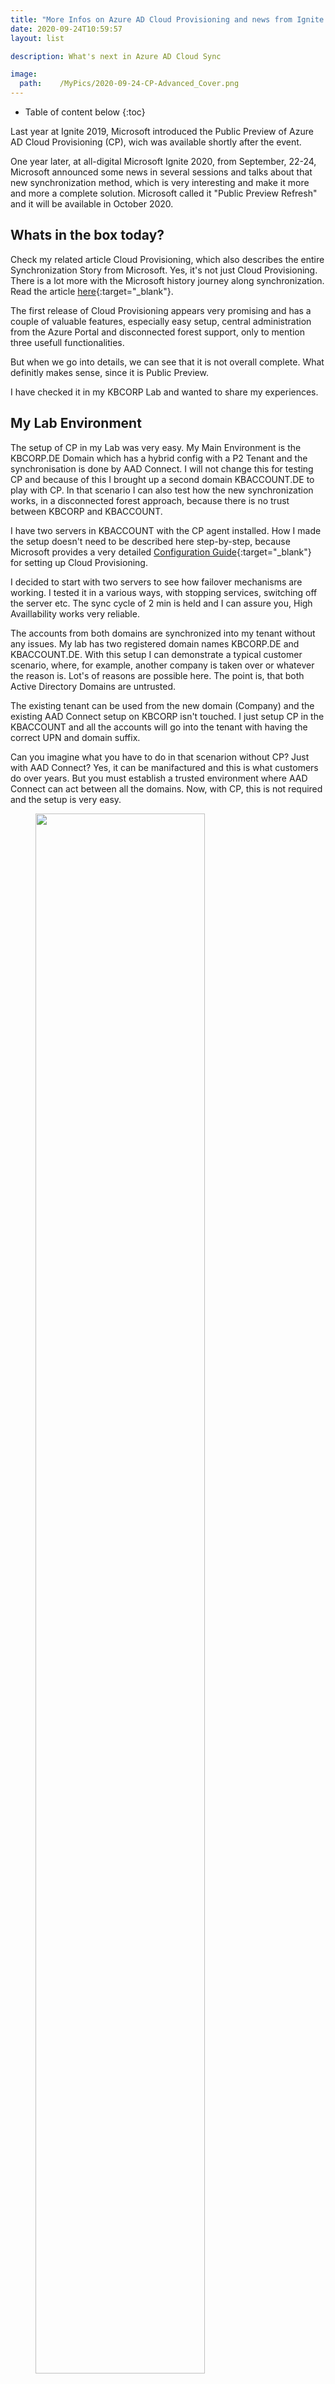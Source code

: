 ```yaml
---
title: "More Infos on Azure AD Cloud Provisioning and news from Ignite 2020"
date: 2020-09-24T10:59:57
layout: list

description: What's next in Azure AD Cloud Sync

image:
  path:    /MyPics/2020-09-24-CP-Advanced_Cover.png
---
```


* Table of content below
{:toc}

Last year at Ignite 2019, Microsoft introduced the Public Preview of Azure AD Cloud Provisioning (CP), wich was available shortly after the event.

One year later, at all-digital Microsoft Ignite 2020, from September, 22-24, Microsoft announced some news in several sessions and talks about that new synchronization method, which is very interesting and make it more and more a complete solution. Microsoft called it  "Public Preview Refresh" and it will be available in October 2020.

## Whats in the box today?

Check my related article Cloud Provisioning, which also describes the entire Synchronization Story from Microsoft. Yes, it's not just Cloud Provisioning. There is a lot more with the Microsoft history journey along synchronization. Read the article [here](http://nothingbutcloud.net/azuread/CP/){:target="_blank"}.

The first release of Cloud Provisioning appears very promising and has a couple of valuable features, especially easy setup, central administration from the Azure Portal and disconnected forest support, only to mention three usefull functionalities.

But when we go into details,  we can see that it is not overall complete. What definitly makes sense, since it is Public Preview.

I have checked it in my KBCORP Lab and wanted to share my experiences.

## My Lab Environment

The setup of CP in my Lab was very easy. My Main Environment is the KBCORP.DE Domain which has a hybrid config with a P2 Tenant and the synchronisation is done by AAD Connect. I will not change this for testing CP and because of this I brought up a second domain KBACCOUNT.DE to play with CP. In that scenario I can also test how the new synchronization works, in a disconnected forest approach, because there is no trust between KBCORP and KBACCOUNT.

I have two servers in KBACCOUNT with the CP agent installed. How I made the setup doesn't need to be described here step-by-step, because Microsoft provides a very detailed [Configuration Guide](https://docs.microsoft.com/en-us/azure/active-directory/cloud-provisioning/tutorial-single-forest){:target="_blank"} for setting up Cloud Provisioning.

I decided to start with two servers to see how failover mechanisms are working. I tested it in a various ways, with stopping services, switching off the server etc. The sync cycle of 2 min is held and I can assure you, High Availlability works very reliable.

The accounts from both domains are synchronized into my tenant without any issues. My lab has two registered domain names KBCORP.DE and KBACCOUNT.DE. With this setup I can demonstrate a typical customer scenario, where, for example, another company is taken over or whatever the reason is. Lot's of reasons are possible here. The point is, that both Active Directory Domains are untrusted.

The existing tenant can be used from the new domain (Company) and the existing AAD Connect setup on KBCORP isn't touched. I just setup CP in the KBACCOUNT and all the accounts will go into the tenant with having the correct UPN and domain suffix.

Can you imagine what you have to do in that scenarion without CP? Just with AAD Connect? Yes, it can be manifactured and this is what customers do over years. But you must establish a trusted environment where AAD Connect can act between all the domains. Now, with CP, this is not required and the setup is very easy.

<figure>
  <img src="/MyPics/2020-09-24-CP2-IMG1.jpg" style="width:80%">
  <figcaption>KBCORP Lab from an synchronization perspective</figcaption>
</figure>

## Potential for improvement

In a daily usage of CP you find a couple of things that can be improved. I will not talk about features which are not implemented in the current version, like PTA Support or the not yet implemented Exchange hybrid support. I just want to talk about a few things that I have noticed.

Conspicuous is the Dashboard, where a lot of free space remains for more information and functionalities. It looks like a little empty, under construction. Yes, I know, Public Preview...

I checked the CP environment for logging information, but this seems to be a challenge: the server, where the agent is installed  has two new Eventlogs. **AgentUpdater** and **ProvisioningAgent** logs. Both will not provide detailed informations from the CP services.

Same with the log in the Cloud Provisioning Portal. Here the Admin will find rudimentary informations. Alltogether troubleshooting is a challenge with the logging capabilities at the moment.

At Ignite Microsoft announces improvements with the logging in Cloud Provisioning for the GA version, when this becomes available by the end of 2020.

## Tricky Attribute Mappings and Transformations with Microsoft Graph

One thing, that costs me multiple hours, are the Attribute Mappings and Transformations changes with Cloud Provisioning in the Public Preview

Microsoft describes the entire procedure [here](https://docs.microsoft.com/de-de/azure/active-directory/cloud-provisioning/concept-attributes#view-the-schema){:target="_blank"}. But I want to share my experiences in addition to that article, because a couple of things are not clear (at least in my opinion).

With the CP Setup an App Registation will be created in Azure. This service principal can be used to access the schema, to modify the attribute mappings.

The [Microsoft Graph Explorer](https://developer.microsoft.com/de-de/graph/graph-explorer){:target="_blank"} must be used to setup a couple of queries against the Azure AD. Don't forget to check the permissions. **Directory.ReadWrite.All** is required here.

The first query we have to use ist to get the **ServicePrincipleID**


```posh
https://graph.microsoft.com/beta/serviceprincipals?$filter=startswith(Displayname,'kbaccount')
```

<figure>
  <img src="/MyPics/2020-09-24-CP2-IMG2.png" style="width:80%">
  <figcaption>Getting ServicePrincipleID</figcaption>
</figure>


The above mentioned article explains how to query the Displayname for a string that starts with 'Active' as the ServicePrinciple Name. But keep in mind that the name here is individual and has nothing to do with 'Active Directory' for example. When you are not sure what's the name in your setup ist, check it in the App Registrations. In my case the name was the domain name kbaccount.de what works with the query, as you can see in the example above.

<figure>
  <img src="/MyPics/2020-09-24-CP2-IMG3.png" style="width:80%">
  <figcaption>Checking App registration</figcaption>
</figure>

The next step is to get the ProvisioningID. For that query the former resulting ServicePrincipleID must be used:

```posh
https://graph.microsoft.com/beta/serviceprincipals/{Service Principal id}/synchronization/jobs/
```

<figure>
  <img src="/MyPics/2020-09-24-CP2-IMG4.png" style="width:90%">
  <figcaption>Getting ProvisioningID</figcaption>
</figure>

When you have both IDs you can create the last query to get the schema.

```posh
https://graph.microsoft.com/beta/serviceprincipals/{Service Principal Id}/synchronization/jobs/{AD2AAD Provisioning id}/schema.
```

Replace the PrincipleID and the ProvisioningID in the query and after executing this the result is displayed in the Browser Window. Copy the output into a editor of your choice and then you can make the modifications in the areas with source and target attribut mappings. Check [this article](https://docs.microsoft.com/de-de/azure/active-directory/cloud-provisioning/how-to-transformation){:target="_blank"} for a step by step guide what needs to be changed here in detail. I will not re-write Microsoft Article topics here. I just want to share my experiences with that method in manipulating the attribute mapping.

- Be sure that you use the correct app registration name. It is not something like "active" as a wildcard
- the results in the queries gives you lots of IDs in the browser windows. Check the screen-output above to pick up the correct IDs
- The schema is not really handy. I put it into VSCode and saved the file and the result was a 20MB output.
  In my testing the size was **not** a problem in getting the schema and also **not** to transfer it into an editor for changing. The problem what I had was the way back with the PUT Query, like MS describes. After editing the attribute section (see the MS article that I had mentioned above) I copied the entire content into the browser section in MS Graph and I covered a couple of error messages which makes no sense in that context. **when I cleared the Browser cache it worked "sometimes"**. By the way, I experienced this on both, a MacBook and a Windows 10 client

Microsoft integrates the possibility to edit attribute mappings directly in the CP Dashboard with the Public Preview Refresh Update. This makes it easy to implement an attribute mapping.

<figure>
  <img src="/MyPics/2020-09-24-CP2-IMG5.png" style="width:90%">
  <figcaption>New Attribute Mapping Possiblities from Public Preview Refresh Update</figcaption>
</figure>

But the entire procedure of manipulating the scheme, with the information above, and the referenced Microsoft article is not obsolete, because a programatic way is sometimes the better way to make changes. One example could be, when you implement mappings in the lab and when you want to implement it in the production tenant or for other customer. If you will go that way, keep my information above in mind.



## News from Ignite 2020

At Ignite Microsoft announces those changes with the following timeline:

<u>In Oct, 2020 a Public preview refresh will be availlabe and this contains those additional features:</u>

- Improved user experience
- Supporting null value fields
- On demand provisioning of single user
- improved troubleshooting experiences
- Accidental Deletes prevention
- Attribute Mapping and transformations in the user interface

<u>GA should be available by the end of the year with the following features</u>

- Password writeback (SSPR)
- Synchronization of up to 150k AD Objects
- gMSA Support for agent setup
- Improved performance in the initial sync cycle
- Improved Provisioning logs and health Info in the portal
- Azure workbooks for provisioning
- Auto upgrade of provisioning agent

Especialy with the monitoring and logging functionalities CP seems to be interesting for daily usage


## Summarize

I have the CP installed in my Lab now for half a year. To be honest, I will not touch the Sync Feature every day, but whenever I work with it, I see lots of additions and improvements to Azure AD Connect. Definitly not an replacement of the AAD Connect Server but it brings many extensions to an existing hybrid environment, especially when new domains must be integrated into the  existing flow. The GA is also interesting for new setups, when the admin can live without the not included features.

Cover image by Clker-Free-Vector-Images from Pixabay 

{% include  share.html %}
